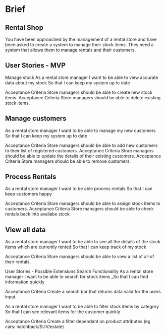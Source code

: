 # Brief

## Rental Shop
You have been approached by the management of a rental store and have been asked to create a system to manage their stock items. They need a system that allows them to manage rentals and their customers.

## User Stories - MVP
Manage stock
As a rental store manager
I want to be able to view accurate data about my stock
So that I can keep my system up to date

Acceptance Criteria Store managers should be able to create new stock items. 
Acceptance Criteria Store managers should be able to delete existing stock items. 

## Manage customers
As a rental store manager
I want to be able to manage my new customers
So that I can keep my system up to date

Acceptance Criteria Store managers should be able to add new customers to their list of registered customers. 
Acceptance Criteria Store managers should be able to update the details of their existing customers. 
Acceptance Criteria Store managers should be able to remove customers.

## Process Rentals
As a rental store manager
I want to be able process rentals
So that I can keep customers happy

Acceptance Criteria Store managers should be able to assign stock items to customers. 
Acceptance Criteria Store managers should be able to check rentals back into availabe stock. 

## View all data
As a rental store manager
I want to be able to see all the details of the stock items which are currently rented
So that I can keep track of my stock

Acceptance Criteria Store managers should be able to view a list of all of their rentals.

User Stories - Possible Extensions
Search Functionality
As a rental store manager
I want to be able to search for stock items
_So that I can find information quickly

Acceptance Criteria Create a search bar that returns data valid for the users input

As a rental store manager
I want to be able to filter stock items by category
So that I can see relevant items for the customer quickly

Acceptance Criteria Create a filter dependant on product attributes (eg cars: hatchback/SUV/estate)
